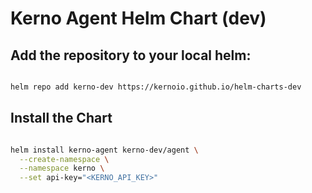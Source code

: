 # Kerno Agent Helm Chart (dev)

## Add the repository to your local helm:

```bash

helm repo add kerno-dev https://kernoio.github.io/helm-charts-dev

```

## Install the Chart

```bash

helm install kerno-agent kerno-dev/agent \
  --create-namespace \
  --namespace kerno \
  --set api-key="<KERNO_API_KEY>"
```
